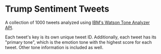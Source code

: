# Trump Sentiment Tweets

A collection of 1000 tweets analyzed using [IBM's Watson Tone Analyzer API](https://tone-analyzer-demo.mybluemix.net/).

Each tweet's key is its own unique tweet ID. Additionally, each tweet has its "primary tone", which is the emotion tone with the highest score for each tweet. Other tone information is included as well.
